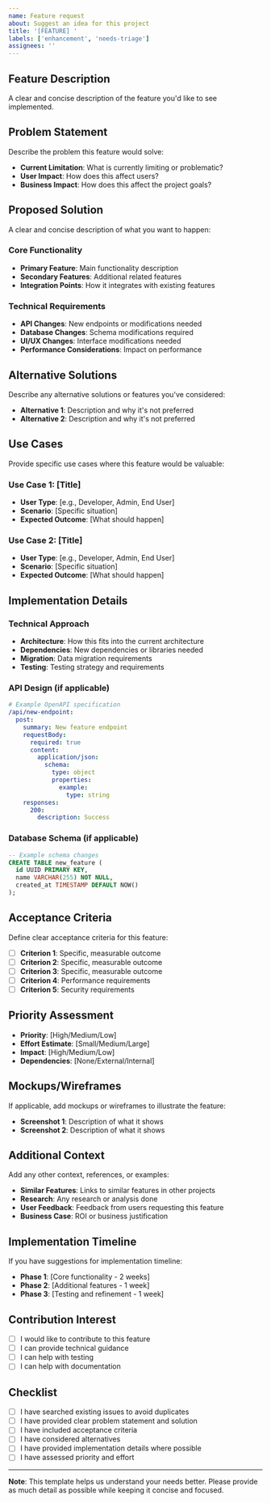 ```yaml
---
name: Feature request
about: Suggest an idea for this project
title: '[FEATURE] '
labels: ['enhancement', 'needs-triage']
assignees: ''
---
```


## Feature Description

A clear and concise description of the feature you'd like to see implemented.

## Problem Statement

Describe the problem this feature would solve:

- **Current Limitation**: What is currently limiting or problematic?
- **User Impact**: How does this affect users?
- **Business Impact**: How does this affect the project goals?

## Proposed Solution

A clear and concise description of what you want to happen:

### Core Functionality
- **Primary Feature**: Main functionality description
- **Secondary Features**: Additional related features
- **Integration Points**: How it integrates with existing features

### Technical Requirements
- **API Changes**: New endpoints or modifications needed
- **Database Changes**: Schema modifications required
- **UI/UX Changes**: Interface modifications needed
- **Performance Considerations**: Impact on performance

## Alternative Solutions

Describe any alternative solutions or features you've considered:

- **Alternative 1**: Description and why it's not preferred
- **Alternative 2**: Description and why it's not preferred

## Use Cases

Provide specific use cases where this feature would be valuable:

### Use Case 1: [Title]
- **User Type**: [e.g., Developer, Admin, End User]
- **Scenario**: [Specific situation]
- **Expected Outcome**: [What should happen]

### Use Case 2: [Title]
- **User Type**: [e.g., Developer, Admin, End User]
- **Scenario**: [Specific situation]
- **Expected Outcome**: [What should happen]

## Implementation Details

### Technical Approach
- **Architecture**: How this fits into the current architecture
- **Dependencies**: New dependencies or libraries needed
- **Migration**: Data migration requirements
- **Testing**: Testing strategy and requirements

### API Design (if applicable)
```yaml
# Example OpenAPI specification
/api/new-endpoint:
  post:
    summary: New feature endpoint
    requestBody:
      required: true
      content:
        application/json:
          schema:
            type: object
            properties:
              example:
                type: string
    responses:
      200:
        description: Success
```

### Database Schema (if applicable)
```sql
-- Example schema changes
CREATE TABLE new_feature (
  id UUID PRIMARY KEY,
  name VARCHAR(255) NOT NULL,
  created_at TIMESTAMP DEFAULT NOW()
);
```

## Acceptance Criteria

Define clear acceptance criteria for this feature:

- [ ] **Criterion 1**: Specific, measurable outcome
- [ ] **Criterion 2**: Specific, measurable outcome
- [ ] **Criterion 3**: Specific, measurable outcome
- [ ] **Criterion 4**: Performance requirements
- [ ] **Criterion 5**: Security requirements

## Priority Assessment

- **Priority**: [High/Medium/Low]
- **Effort Estimate**: [Small/Medium/Large]
- **Impact**: [High/Medium/Low]
- **Dependencies**: [None/External/Internal]

## Mockups/Wireframes

If applicable, add mockups or wireframes to illustrate the feature:

- **Screenshot 1**: Description of what it shows
- **Screenshot 2**: Description of what it shows

## Additional Context

Add any other context, references, or examples:

- **Similar Features**: Links to similar features in other projects
- **Research**: Any research or analysis done
- **User Feedback**: Feedback from users requesting this feature
- **Business Case**: ROI or business justification

## Implementation Timeline

If you have suggestions for implementation timeline:

- **Phase 1**: [Core functionality - 2 weeks]
- **Phase 2**: [Additional features - 1 week]
- **Phase 3**: [Testing and refinement - 1 week]

## Contribution Interest

- [ ] I would like to contribute to this feature
- [ ] I can provide technical guidance
- [ ] I can help with testing
- [ ] I can help with documentation

## Checklist

- [ ] I have searched existing issues to avoid duplicates
- [ ] I have provided clear problem statement and solution
- [ ] I have included acceptance criteria
- [ ] I have considered alternatives
- [ ] I have provided implementation details where possible
- [ ] I have assessed priority and effort

---

**Note**: This template helps us understand your needs better. Please provide as much detail as possible while keeping it concise and focused. 